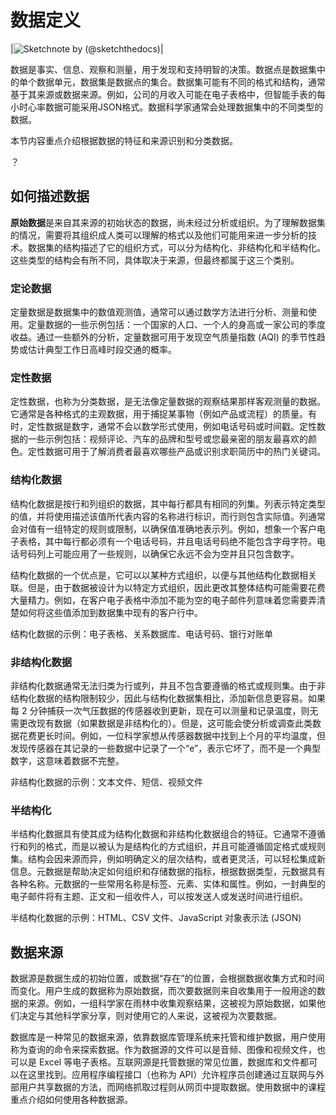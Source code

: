 <!-- # Defining Data -->
# 数据定义

|![ Sketchnote by [(@sketchthedocs)](https://sketchthedocs.dev) ](../../sketchnotes/03-DefiningData.png)|
<!-- |:---:|
|Defining Data - _Sketchnote by [@nitya](https://twitter.com/nitya)_ | -->

<!-- Data is facts, information, observations and measurements that are used to make discoveries and to support informed decisions. A data point is a single unit of data with in a dataset, which is collection of data points. Datasets may come in different formats and structures, and will usually be based on its source, or where the data came from. For example, a company's monthly earnings might be in a spreadsheet but hourly heart rate data from a smartwatch may be in [JSON](https://stackoverflow.com/a/383699) format. It's common for data scientists to work with different types of data within a dataset.  -->
数据是事实、信息、观察和测量，用于发现和支持明智的决策。数据点是数据集中的单个数据单元，数据集是数据点的集合。数据集可能有不同的格式和结构，通常基于其来源或数据来源。例如，公司的月收入可能在电子表格中，但智能手表的每小时心率数据可能采用JSON格式。数据科学家通常会处理数据集中的不同类型的数据。

<!-- This lesson focuses on identifying and classifying data by its characteristics and its sources. -->
本节内容重点介绍根据数据的特征和来源识别和分类数据。

<!-- ## [Pre-Lecture Quiz](https://purple-hill-04aebfb03.1.azurestaticapps.net/quiz/4) -->
？
## 如何描述数据
<!-- **Raw data** is data that has come from its source in its initial state and has not been analyzed or organized. In order to make sense of what is happening with a dataset, it needs to be organized into a format that can be understood by humans as well as the technology they may use to analyze it further. The structure of a dataset describes how it's organized and can be classified at structured, unstructured and semi-structured. These types of structure will vary, depending on the source but will ultimately fit in these three categories.  -->
**原始数据**是来自其来源的初始状态的数据，尚未经过分析或组织。为了理解数据集的情况，需要将其组织成人类可以理解的格式以及他们可能用来进一步分析的技术。数据集的结构描述了它的组织方式，可以分为结构化、非结构化和半结构化。这些类型的结构会有所不同，具体取决于来源，但最终都属于这三个类别。
<!-- ### Quantitative Data -->
### 定论数据
<!-- Quantitative data is numerical observations within a dataset and can typically be analyzed, measured and used mathematically. Some examples of quantitative data are: a country's population, a person's height or a company's quarterly earnings. With some additional analysis, quantitative data could be used to discover seasonal trends of the Air Quality Index (AQI) or estimate the probability of rush hour traffic on a typical work day. -->
定量数据是数据集中的数值观测值，通常可以通过数学方法进行分析、测量和使用。定量数据的一些示例包括：一个国家的人口、一个人的身高或一家公司的季度收益。通过一些额外的分析，定量数据可用于发现空气质量指数 (AQI) 的季节性趋势或估计典型工作日高峰时段交通的概率。

<!-- ### Qualitative Data -->
### 定性数据
<!-- Qualitative data, also known as categorical data is data that cannot be measured objectively like observations of quantitative data. It's generally various formats of subjective data that captures the quality of something, such as a product or process. Sometimes, qualitative data is numerical and wouldn't be typically used mathematically, like phone numbers or timestamps. Some examples of qualitative data are: video comments, the make and model of a car or your closest friends' favorite color. Qualitative data could be used to understand which products consumers like best or identifying popular keywords in job application resumes. -->
定性数据，也称为分类数据，是无法像定量数据的观察结果那样客观测量的数据。它通常是各种格式的主观数据，用于捕捉某事物（例如产品或流程）的质量。有时，定性数据是数字，通常不会以数学形式使用，例如电话号码或时间戳。定性数据的一些示例包括：视频评论、汽车的品牌和型号或您最亲密的朋友最喜欢的颜色。定性数据可用于了解消费者最喜欢哪些产品或识别求职简历中的热门关键词。

<!-- ### Structured Data -->
### 结构化数据
<!-- Structured data is data that is organized into rows and columns, where each row will have the same set of columns. Columns represent a value of a particular type and will be identified with a name describing what the value represents, while rows contain the actual values. Columns will often have a specific set of rules or restrictions on the values, to ensure that the values accurately represent the column. For example imagine a spreadsheet of customers where each row must have a phone number and the phone numbers never contain alphabetical characters. There may be rules applied on the phone number column to make sure it's never empty and only contains numbers.  -->
结构化数据是按行和列组织的数据，其中每行都具有相同的列集。列表示特定类型的值，并将使用描述该值所代表内容的名称进行标识，而行则包含实际值。列通常会对值有一组特定的规则或限制，以确保值准确地表示列。例如，想象一个客户电子表格，其中每行都必须有一个电话号码，并且电话号码绝不能包含字母字符。电话号码列上可能应用了一些规则，以确保它永远不会为空并且只包含数字。

<!-- A benefit of structured data is that it can be organized in such a way that it can be related to other structured data. However, because the data is designed to be organized in a specific way, making changes to its overall structure can take a lot of effort to do. For example, adding an email column to the customer spreadsheet that cannot be empty means you'll need figure out how you'll add these values to the existing rows of customers in the dataset.  -->
结构化数据的一个优点是，它可以以某种方式组织，以便与其他结构化数据相关联。但是，由于数据被设计为以特定方式组织，因此更改其整体结构可能需要花费大量精力。例如，在客户电子表格中添加不能为空的电子邮件列意味着您需要弄清楚如何将这些值添加到数据集中现有的客户行中。

<!-- Examples of structured data: spreadsheets, relational databases, phone numbers, bank statements -->
结构化数据的示例：电子表格、关系数据库、电话号码、银行对账单

<!-- ### Unstructured Data -->
### 非结构化数据

<!-- Unstructured data typically cannot be categorized into rows or columns and doesn't contain a format or set of rules to follow. Because unstructured data has less restrictions on its structure it's easier to add new information in comparison to a structured dataset. If a sensor capturing data on barometric pressure every 2 minutes has received an update that now allows it to measure and record temperature, it doesn't require altering the existing data if it's unstructured. However, this may make analyzing or investigating this type of data take longer. For example, a scientist who wants to find the average temperature of the previous month from the sensors data, but discovers that the sensor recorded an "e" in some of its recorded data to note that it was broken instead of a typical number, which means the data is incomplete. -->
非结构化数据通常无法归类为行或列，并且不包含要遵循的格式或规则集。由于非结构化数据的结构限制较少，因此与结构化数据集相比，添加新信息更容易。如果每 2 分钟捕获一次气压数据的传感器收到更新，现在可以测量和记录温度，则无需更改现有数据（如果数据是非结构化的）。但是，这可能会使分析或调查此类数据花费更长时间。例如，一位科学家想从传感器数据中找到上个月的平均温度，但发现传感器在其记录的一些数据中记录了一个“e”，表示它坏了，而不是一个典型数字，这意味着数据不完整。

<!-- Examples of unstructured data: text files, text messages, video files -->
非结构化数据的示例：文本文件、短信、视频文件

<!-- ### Semi-structured -->
### 半结构化
<!-- Semi-structured data has features that make it a combination of structured and unstructured data. It doesn't typically conform to a format of rows and columns but is organized in a way that is considered structured and may follow a fixed format or set of rules. The structure will vary between sources, such as a well defined hierarchy to something more flexible that allows for easy integration of new information. Metadata are indicators that help decide how the data is organized and stored and will have various names, based on the type of data. Some common names for metadata are tags, elements, entities and attributes. For example, a typical email message will have a subject, body and a set of recipients and can be organized by whom or when it was sent.  -->
半结构化数据具有使其成为结构化数据和非结构化数据组合的特征。它通常不遵循行和列的格式，而是以被认为是结构化的方式组织，并且可能遵循固定格式或规则集。结构会因来源而异，例如明确定义的层次结构，或者更灵活，可以轻松集成新信息。元数据是帮助决定如何组织和存储数据的指标，根据数据类型，元数据具有各种名称。元数据的一些常用名称是标签、元素、实体和属性。例如，一封典型的电子邮件将有主题、正文和一组收件人，可以按发送人或发送时间进行组织。

<!-- Examples of semi-structured data: HTML, CSV files, JavaScript Object Notation (JSON) -->

半结构化数据的示例：HTML、CSV 文件、JavaScript 对象表示法 (JSON)

<!-- ## Sources of Data  -->
## 数据来源

<!-- A data source is the initial location of where the data was generated, or where it "lives" and will vary based on how and when it was collected. Data generated by its user(s) are known as primary data while secondary data comes from a source that has collected data for general use. For example, a group of scientists collecting observations in a rainforest would be considered primary and if they decide to share it with other scientists it would be considered secondary to those that use it.  -->
数据源是数据生成的初始位置，或数据“存在”的位置，会根据数据收集方式和时间而变化。用户生成的数据称为原始数据，而次要数据则来自收集用于一般用途的数据的来源。例如，一组科学家在雨林中收集观察结果，这被视为原始数据，如果他们决定与其他科学家分享，则对使用它的人来说，这被视为次要数据。


<!-- Databases are a common source and rely on a database management system to host and maintain the data where users use commands called queries to explore the data. Files as data sources can be audio, image, and video files as well as spreadsheets like Excel. Internet sources are a common location for hosting data, where databases as well as files can be found. Application programming interfaces, also known as APIs allow programmers to create ways to share data with external users through the internet, while the process of web scraping extracts data from a web page. The [lessons in Working with Data](/2-Working-With-Data) focus on how to use various data sources.  -->
数据库是一种常见的数据来源，依靠数据库管理系统来托管和维护数据，用户使用称为查询的命令来探索数据。作为数据源的文件可以是音频、图像和视频文件，也可以是 Excel 等电子表格。互联网源是托管数据的常见位置，数据库和文件都可以在这里找到。应用程序编程接口（也称为 API）允许程序员创建通过互联网与外部用户共享数据的方法，而网络抓取过程则从网页中提取数据。使用数据中的课程重点介绍如何使用各种数据源。

<!-- ## Conclusion

In this lesson we have learned:

- What data is
- How data is described
- How data is classified and categorized
- Where data can be found -->
<!-- 
## 🚀 Challenge

Kaggle is an excellent source of open datasets. Use the [dataset search tool](https://www.kaggle.com/datasets) to find some interesting datasets and classify 3-5 datasets with this criteria:

- Is the data quantitative or qualitative?
- Is the data structured, unstructured, or semi-structured?

## [Post-Lecture Quiz](https://purple-hill-04aebfb03.1.azurestaticapps.net/quiz/5)



## Review & Self Study

- This Microsoft Learn unit, titled [Classify your Data](https://docs.microsoft.com/en-us/learn/modules/choose-storage-approach-in-azure/2-classify-data) has a detailed breakdown of structured, semi-structured, and unstructured data.

## Assignment

[Classifying Datasets](assignment.md) -->
